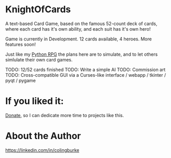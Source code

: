 # KnightOfCards
A text-based Card Game, based on the famous 52-count deck of cards, where each card has it's own ability, and each suit has it's own hero!

Game is currently in Development. 12 cards available, 4 heroes. More features soon!

Just like my [Python RPG](https://github.com/crawsome/pyrpg_mini) the plans here are to simulate, and to let others simlulate their own card games. 



 TODO: 12/52 cards finished
 TODO: Write a simple AI
 TODO: Commission art
 TODO: Cross-compatible GUI via a Curses-like interface / webapp / tkinter / pyqt / pygame
 
 # If you liked it:

[Donate](https://www.paypal.me/gitcraw), so I can dedicate more time to projects like this.

# About the Author

https://linkedin.com/in/colingburke

